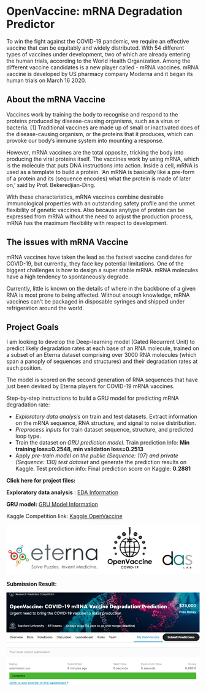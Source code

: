 # OpenVaccine: mRNA Degradation Predictor

To win the fight against the COVID-19 pandemic, we require an effective vaccine that can be equitably and widely distributed. 
With 54 different types of vaccines under development, two of which are already entering the human trials, according to the World Health Organization. Among the different vaccine candidates is a new player called - mRNA vaccines. 
mRNA vaccine is developed by US pharmacy company Moderna and it began its human trials on March 16 2020. 

## About the mRNA Vaccine

Vaccines work by training the body to recognise and respond to the proteins produced by disease-causing organisms, such as a virus or bacteria. [1] Traditional vaccines are made up of small or inactivated does of the disease-causing organism, or the proteins that it produces, which can provoke our body’s immune system into mounting a response. 

However, mRNA vaccines are the total opposite, tricking the body into producing the viral proteins itself. The vaccines work by using mRNA, which is the molecule that puts DNA instructions into action. Inside a cell, mRNA is used as a template to build a protein. ‘An mRNA is basically like a pre-form of a protein and its (sequence encodes) what the protein is made of later on,’ said by Prof. Bekeredjian-Ding.

With these characteristics, mRNA vaccines combine desirable immunological properties with an outstanding safety profile and the unmet flexibility of genetic vaccines. Also because anytype of protein can be expressed from mRNA without the need to adjust the production process, mRNA has the maximum flexibility with respect to development.

## The issues with mRNA Vaccine

mRNA vaccines have taken the lead as the fastest vaccine candidates for COVID-19, but currently, they face key potential limitations. One of the biggest challenges is how to design a super stable mRNA. mRNA molecules have a high tendency to spontaneously degrade.

Currently, little is known on the details of where in the backbone of a given RNA is most prone to being affected. Without enough knowledge, mRNA vaccines can’t be packaged in disposable syringes and shipped under refrigeration around the world. 

## Project Goals

I am looking to develop the Deep-learning model (Gated Recurrent Unit) to predict likely degradation rates at each base of an RNA molecule, trained on a subset of an Eterna dataset comprising over 3000 RNA molecules (which span a panoply of sequences and structures) and their degradation rates at each position. 

The model is scored on the second generation of RNA sequences that have just been devised by Eterna players for COVID-19 mRNA vaccines.

Step-by-step instructions to build a GRU model for predicting mRNA degradation rate:
* *Exploratory data analysis* on train and test datasets. Extract information on the mRNA sequence, RNA structure, and signal to noise distribution. 
* *Preprocess inputs* for train dataset sequence, structure, and predicted loop type.
* Train the dataset on *GRU prediction model*. Train prediction info: **Min training loss=0.2548, min validation loss=0.2513**
* Apply *pre-train model on the public (Sequence: 107) and private (Sequence: 130) test dataset* and generate the prediction results on Kaggle. Test prediction info: Final prediction score on Kaggle: **0.2881**

**Click here for project files:**

**Exploratory data analysis** : [EDA Information](https://github.com/NaeRong/OpenVaccine-mRNA-Degradation-Predictor/blob/master/EDA/Data_info.md)

**GRU model:** [GRU Model Information](https://github.com/NaeRong/OpenVaccine-mRNA-Degradation-Predictor/blob/master/GRU%20model/Model_Info.md)

Kaggle Competition link: [Kaggle OpenVaccine](https://www.kaggle.com/c/stanford-covid-vaccine)
<p align="center">
  <img src="https://github.com/NaeRong/OpenVaccine-mRNA-Degradation-Predictor/blob/master/Pictures/Sponsor.png">
</p>

**Submission Result:**
<p align="center">
  <img src="https://github.com/NaeRong/OpenVaccine-mRNA-Degradation-Predictor/blob/master/Pictures/Kaggle.png">
</p>

